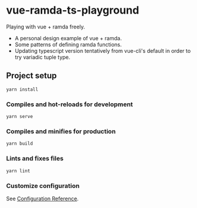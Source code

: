 # vue-ramda-ts-playground

Playing with vue + ramda freely.  

- A personal design example of vue + ramda.
- Some patterns of defining ramda functions.
- Updating typescript version tentatively
 from vue-cli's default in order to try variadic tuple type.

## Project setup
```
yarn install
```

### Compiles and hot-reloads for development
```
yarn serve
```

### Compiles and minifies for production
```
yarn build
```

### Lints and fixes files
```
yarn lint
```

### Customize configuration
See [Configuration Reference](https://cli.vuejs.org/config/).
